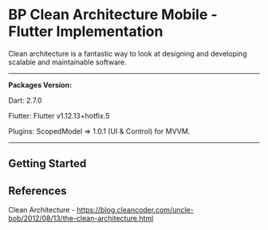 # BP Clean Architecture Mobile - Flutter Implementation

Clean architecture is a fantastic way to look at designing and developing scalable and maintainable software.



---

**Packages Version:**

Dart: 2.7.0

Flutter: Flutter v1.12.13+hotfix.5

Plugins:
ScopedModel => 1.0.1 (UI & Control) for MVVM.

---

## Getting Started



## References
Clean Architecture - https://blog.cleancoder.com/uncle-bob/2012/08/13/the-clean-architecture.html